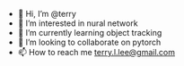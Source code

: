 - 👋 Hi, I’m @terry 
- 👀 I’m interested in nural network
- 🌱 I’m currently learning object tracking
- 💞️ I’m looking to collaborate on pytorch
- 📫 How to reach me terry.l.lee@gmail.com

<!---
terryll/terryll is a ✨ special ✨ repository because its `README.md` (this file) appears on your GitHub profile.
You can click the Preview link to take a look at your changes.
--->
